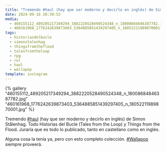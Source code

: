 ```yaml
---
title: "Tremendo #haul (hay que ser moderno y decirlo en inglés) de Simon Stålenhag"
date: 2024-09-16 20:39:53
media:
  - 460155112_489205217349294_3882220528490524348_n_18008684846387782.jpg
  - 460161968_1776242639873403_5364885851439297405_n_18052211989870001.jpg
tags:
  - historiasdelbucle
  - simonstalenhag
  - thingsfromtheflood
  - talesfromtheloop
  - rpg
  - rol
  - haul
  - wallapop
template: instagram
---
```


{% gallery "460155112_489205217349294_3882220528490524348_n_18008684846387782.jpg" "460161968_1776242639873403_5364885851439297405_n_18052211989870001.jpg" %}

Tremendo [#haul](/tags/haul) (hay que ser moderno y decirlo en inglés) de Simon Stålenhag. Todo Historias del Bucle (Tales from the Loop) y Things from the Flood. Juraría que es todo lo publicado, tanto en castellano como en inglés. 

Alguna cosa la tenía ya, pero con esto completo colección. [#Wallapop](/tags/wallapop) siempre proveerá. 


